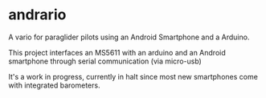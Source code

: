 andrario
========

A vario for paraglider pilots using an Android Smartphone and a Arduino.

This project interfaces an MS5611 with an arduino and an Android smartphone through serial communication (via micro-usb)

It's a work in progress, currently in halt since most new smartphones come with integrated barometers.
